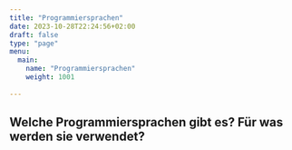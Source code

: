 ```yaml
---
title: "Programmiersprachen"
date: 2023-10-28T22:24:56+02:00
draft: false
type: "page"
menu: 
  main:
    name: "Programmiersprachen"
    weight: 1001
    
---
```

## Welche Programmiersprachen gibt es? Für was werden sie verwendet?















